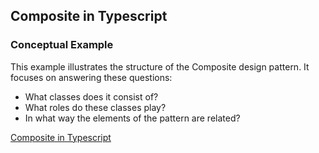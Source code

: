 ## Composite in Typescript

### Conceptual Example

This example illustrates the structure of the Composite design pattern. It focuses on answering these questions:

* What classes does it consist of?
* What roles do these classes play?
* In what way the elements of the pattern are related?

[Composite in Typescript](https://refactoring.guru/design-patterns/composite/typescript/example)
